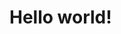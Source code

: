 <!DOCTYPE html>
<html>
  <head>
    <title>Hello world</title>
  </head>
  <body>
    <h1>Hello world!</h1>
    <script src="https://platform.linkedin.com/badges/js/profile.js" async defer type="text/javascript"></script>
  </body>
</html>

